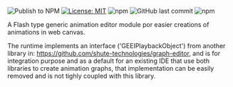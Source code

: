 ![Publish to NPM](https://github.com/shute-technologies/timeline-editor/workflows/Publish%20to%20NPM/badge.svg) [![License: MIT](https://img.shields.io/badge/License-MIT-yellow.svg)](https://opensource.org/licenses/MIT) ![npm](https://img.shields.io/npm/v/shute-technologies.timeline-editor) ![GitHub last commit](https://img.shields.io/github/last-commit/shute-technologies/timeline-editor) ![npm](https://img.shields.io/npm/dt/shute-technologies.timeline-editor)

A Flash type generic animation editor module por easier creations of animations in web canvas.

The runtime implements an interface ('GEEIPlaybackObject') from another library in: https://github.com/shute-technologies/graph-editor, and is for integration purpose and as a default for an existing IDE that use both libraries to create animation graphs, that implementation can be easily removed and is not tighly coupled with this library.
